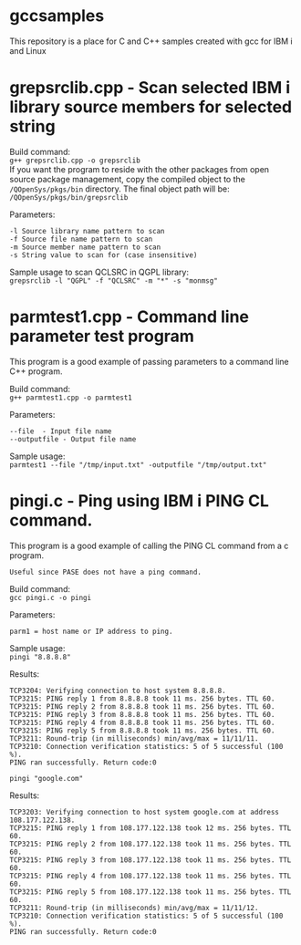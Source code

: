 # gccsamples
This repository is a place for C and C++ samples created with gcc for IBM i and Linux

# grepsrclib.cpp - Scan selected IBM i library source members for selected string
Build command:    
```g++ grepsrclib.cpp -o grepsrclib```   
If you want the program to reside with the other packages from open source package management, copy the compiled object to the ```/QOpenSys/pkgs/bin``` directory. The final object path will be: ```/QOpenSys/pkgs/bin/grepsrclib```     

Parameters:   
```
-l Source library name pattern to scan
-f Source file name pattern to scan
-m Source member name pattern to scan
-s String value to scan for (case insensitive)
```

Sample usage to scan QCLSRC in QGPL library:   
```grepsrclib -l "QGPL" -f "QCLSRC" -m "*" -s "monmsg"```

# parmtest1.cpp - Command line parameter test program
This program is a good example of passing parameters to a command line C++ program.   

Build command:    
```g++ parmtest1.cpp -o parmtest1```   

Parameters:   
```
--file  - Input file name
--outputfile - Output file name
```

Sample usage:   
```parmtest1 --file "/tmp/input.txt" -outputfile "/tmp/output.txt"```

# pingi.c - Ping using IBM i PING CL command.
This program is a good example of calling the PING CL command from a c program. 

```Useful since PASE does not have a ping command.```

Build command:    
```gcc pingi.c -o pingi```   

Parameters:   
```
parm1 = host name or IP address to ping.
```

Sample usage:   
```pingi "8.8.8.8"```   

Results:   
```
TCP3204: Verifying connection to host system 8.8.8.8.
TCP3215: PING reply 1 from 8.8.8.8 took 11 ms. 256 bytes. TTL 60.
TCP3215: PING reply 2 from 8.8.8.8 took 11 ms. 256 bytes. TTL 60.
TCP3215: PING reply 3 from 8.8.8.8 took 11 ms. 256 bytes. TTL 60.
TCP3215: PING reply 4 from 8.8.8.8 took 11 ms. 256 bytes. TTL 60.
TCP3215: PING reply 5 from 8.8.8.8 took 11 ms. 256 bytes. TTL 60.
TCP3211: Round-trip (in milliseconds) min/avg/max = 11/11/11.
TCP3210: Connection verification statistics: 5 of 5 successful (100 %).
PING ran successfully. Return code:0
```

```pingi "google.com"```

Results:   
```
TCP3203: Verifying connection to host system google.com at address 108.177.122.138.
TCP3215: PING reply 1 from 108.177.122.138 took 12 ms. 256 bytes. TTL 60.
TCP3215: PING reply 2 from 108.177.122.138 took 11 ms. 256 bytes. TTL 60.
TCP3215: PING reply 3 from 108.177.122.138 took 11 ms. 256 bytes. TTL 60.
TCP3215: PING reply 4 from 108.177.122.138 took 11 ms. 256 bytes. TTL 60.
TCP3215: PING reply 5 from 108.177.122.138 took 11 ms. 256 bytes. TTL 60.
TCP3211: Round-trip (in milliseconds) min/avg/max = 11/11/12.
TCP3210: Connection verification statistics: 5 of 5 successful (100 %).
PING ran successfully. Return code:0
```
